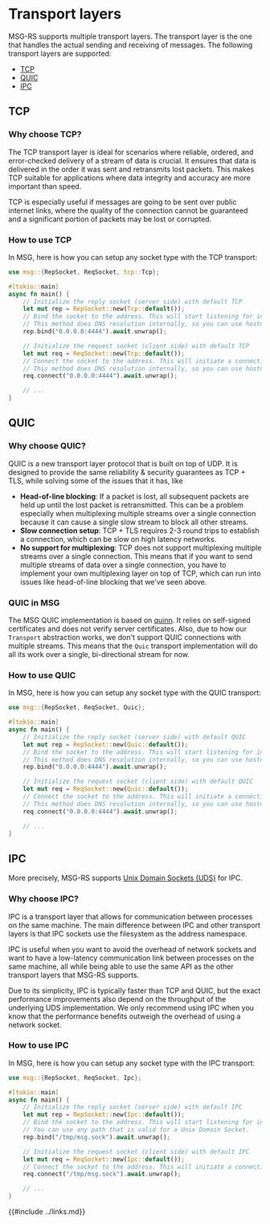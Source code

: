 # Transport layers

MSG-RS supports multiple transport layers. The transport layer is the one that
handles the actual sending and receiving of messages. The following transport
layers are supported:

- [TCP](#tcp)
- [QUIC](#quic)
- [IPC](#ipc)

<!--
- [Inproc](#inproc)
- [UDP](#udp)
- [TLS](#tls)
  -->

## TCP

### Why choose TCP?

The TCP transport layer is ideal for scenarios where reliable, ordered, and error-checked
delivery of a stream of data is crucial. It ensures that data is delivered in the order it
was sent and retransmits lost packets. This makes TCP suitable for applications where data
integrity and accuracy are more important than speed.

TCP is especially useful if messages are going to be sent over public internet links, where
the quality of the connection cannot be guaranteed and a significant portion of packets may
be lost or corrupted.

### How to use TCP

In MSG, here is how you can setup any socket type with the TCP transport:

```rust
use msg::{RepSocket, ReqSocket, tcp::Tcp};

#[tokio::main]
async fn main() {
    // Initialize the reply socket (server side) with default TCP
    let mut rep = RepSocket::new(Tcp::default());
    // Bind the socket to the address. This will start listening for incoming connections.
    // This method does DNS resolution internally, so you can use hostnames here.
    rep.bind("0.0.0.0:4444").await.unwrap();

    // Initialize the request socket (client side) with default TCP
    let mut req = ReqSocket::new(Tcp::default());
    // Connect the socket to the address. This will initiate a connection to the server.
    // This method does DNS resolution internally, so you can use hostnames here.
    req.connect("0.0.0.0:4444").await.unwrap();

    // ...
}
```

## QUIC

### Why choose QUIC?

QUIC is a new transport layer protocol that is built on top of UDP. It is designed to provide the same
reliability & security guarantees as TCP + TLS, while solving some of the issues that it has, like

- **Head-of-line blocking**: If a packet is lost, all subsequent packets are held up until the lost packet
  is retransmitted. This can be a problem especially when multiplexing multiple streams over a single
  connection because it can cause a single slow stream to block all other streams.
- **Slow connection setup**: TCP + TLS requires 2-3 round trips to establish a connection, which can be
  slow on high latency networks.
- **No support for multiplexing**: TCP does not support multiplexing multiple streams over a single connection.
  This means that if you want to send multiple streams of data over a single connection, you have to
  implement your own multiplexing layer on top of TCP, which can run into issues like head-of-line
  blocking that we've seen above.

### QUIC in MSG

The MSG QUIC implementation is based on [quinn](https://github.com/quinn-rs/quinn). It relies on self-signed
certificates and does not verify server certificates. Also, due to how our `Transport` abstraction works, we
don't support QUIC connections with multiple streams. This means that the `Quic` transport implementation will
do all its work over a single, bi-directional stream for now.

### How to use QUIC

In MSG, here is how you can setup any socket type with the QUIC transport:

```rust
use msg::{RepSocket, ReqSocket, Quic};

#[tokio::main]
async fn main() {
    // Initialize the reply socket (server side) with default QUIC
    let mut rep = RepSocket::new(Quic::default());
    // Bind the socket to the address. This will start listening for incoming connections.
    // This method does DNS resolution internally, so you can use hostnames here.
    rep.bind("0.0.0.0:4444").await.unwrap();

    // Initialize the request socket (client side) with default QUIC
    let mut req = ReqSocket::new(Quic::default());
    // Connect the socket to the address. This will initiate a connection to the server.
    // This method does DNS resolution internally, so you can use hostnames here.
    req.connect("0.0.0.0:4444").await.unwrap();

    // ...
}
```

## IPC

More precisely, MSG-RS supports [Unix Domain Sockets (UDS)][uds] for IPC.

### Why choose IPC?

IPC is a transport layer that allows for communication between processes on the same machine.
The main difference between IPC and other transport layers is that IPC sockets use the filesystem
as the address namespace.

IPC is useful when you want to avoid the overhead of network sockets and want to have a low-latency
communication link between processes on the same machine, all while being able to use the same API
as the other transport layers that MSG-RS supports.

Due to its simplicity, IPC is typically faster than TCP and QUIC, but the exact performance improvements
also depend on the throughput of the underlying UDS implementation. We only recommend using IPC when you
know that the performance benefits outweigh the overhead of using a network socket.

### How to use IPC

In MSG, here is how you can setup any socket type with the IPC transport:

```rust
use msg::{RepSocket, ReqSocket, Ipc};

#[tokio::main]
async fn main() {
    // Initialize the reply socket (server side) with default IPC
    let mut rep = RepSocket::new(Ipc::default());
    // Bind the socket to the address. This will start listening for incoming connections.
    // You can use any path that is valid for a Unix Domain Socket.
    rep.bind("/tmp/msg.sock").await.unwrap();

    // Initialize the request socket (client side) with default IPC
    let mut req = ReqSocket::new(Ipc::default());
    // Connect the socket to the address. This will initiate a connection to the server.
    req.connect("/tmp/msg.sock").await.unwrap();

    // ...
}
```

[uds]: https://en.wikipedia.org/wiki/Unix_domain_socket

{{#include ../links.md}}
